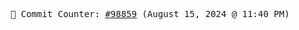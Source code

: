<p align="center">
    <samp>
        📮 Commit Counter: <a href="https://github.com/Javascript-void0/Javascript-void0/commits/main">#98859</a> (August 15, 2024 @ 11:40 PM)
    </samp>
</p>